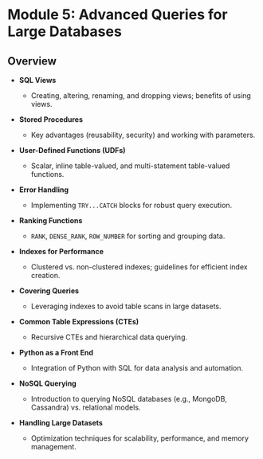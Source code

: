 # Module 5: Advanced Queries for Large Databases

## Overview
- **SQL Views**  
  - Creating, altering, renaming, and dropping views; benefits of using views.

- **Stored Procedures**  
  - Key advantages (reusability, security) and working with parameters.

- **User-Defined Functions (UDFs)**  
  - Scalar, inline table-valued, and multi-statement table-valued functions.

- **Error Handling**  
  - Implementing `TRY...CATCH` blocks for robust query execution.

- **Ranking Functions**  
  - `RANK`, `DENSE_RANK`, `ROW_NUMBER` for sorting and grouping data.

- **Indexes for Performance**  
  - Clustered vs. non-clustered indexes; guidelines for efficient index creation.

- **Covering Queries**  
  - Leveraging indexes to avoid table scans in large datasets.

- **Common Table Expressions (CTEs)**  
  - Recursive CTEs and hierarchical data querying.

- **Python as a Front End**  
  - Integration of Python with SQL for data analysis and automation.

- **NoSQL Querying**  
  - Introduction to querying NoSQL databases (e.g., MongoDB, Cassandra) vs. relational models.

- **Handling Large Datasets**  
  - Optimization techniques for scalability, performance, and memory management.